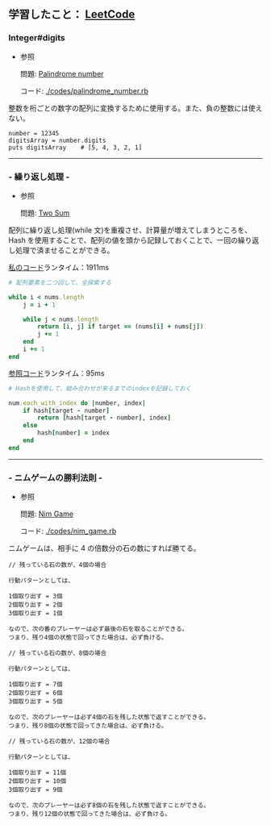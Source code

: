 ## 学習したこと： [LeetCode](https://leetcode.com/)

### Integer#digits

- 参照

  問題: [Palindrome number](https://leetcode.com/problems/palindrome-number/)

  コード: [./codes/palindrome_number.rb](https://github.com/DaisukeKarasawa/blog/blob/main/day-7-7/leetcode/codes/palindrome_number.rb)

整数を桁ごとの数字の配列に変換するために使用する。また、負の整数には使えない。

```
number = 12345
digitsArray = number.digits
puts digitsArray    # [5, 4, 3, 2, 1]
```

---

### - 繰り返し処理 -

- 参照

  問題: [Two Sum](https://leetcode.com/problems/two-sum/)

配列に繰り返し処理(while 文)を重複させ、計算量が増えてしまうところを、Hash を使用することで、配列の値を頭から記録しておくことで、一回の繰り返し処理で済ませることができる。

[私のコード](https://github.com/DaisukeKarasawa/blog/blob/main/day-7-7/leetcode/codes/two-sum.rb)ランタイム：1911ms

```./codes/two-sum.rb
# 配列要素を二つ回して、全探索する

while i < nums.length
    j = i + 1

    while j < nums.length
        return [i, j] if target == (nums[i] + nums[j])
        j += 1
    end
    i += 1
end
```

[参照コード](https://github.com/DaisukeKarasawa/blog/blob/main/day-7-7/leetcode/codes/two_sum_reference.rb)ランタイム：95ms

```./codes/two_sum_reference.rb
# Hashを使用して、組み合わせが来るまでのindexを記録しておく

num.each_with_index do |number, index|
    if hash[target - number]
        return [hash[target - number], index]
    else
        hash[number] = index
    end
end
```

---

### - ニムゲームの勝利法則 -

- 参照

  問題: [Nim Game](https://leetcode.com/problems/nim-game/)

  コード: [./codes/nim_game.rb](https://github.com/DaisukeKarasawa/blog/blob/main/day-7-7/leetcode/codes/nim_game.rb)

ニムゲームは、相手に 4 の倍数分の石の数にすれば勝てる。

```
// 残っている石の数が、4個の場合

行動パターンとしては、

1個取り出す = 3個
2個取り出す = 2個
3個取り出す = 1個

なので、次の番のプレーヤーは必ず最後の石を取ることができる。
つまり、残り4個の状態で回ってきた場合は、必ず負ける。

// 残っている石の数が、8個の場合

行動パターンとしては、

1個取り出す = 7個
2個取り出す = 6個
3個取り出す = 5個

なので、次のプレーヤーは必ず4個の石を残した状態で返すことができる。
つまり、残り8個の状態で回ってきた場合は、必ず負ける。

// 残っている石の数が、12個の場合

行動パターンとしては、

1個取り出す = 11個
2個取り出す = 10個
3個取り出す = 9個

なので、次のプレーヤーは必ず8個の石を残した状態で返すことができる。
つまり、残り12個の状態で回ってきた場合は、必ず負ける。
```
